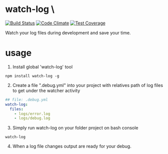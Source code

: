 # watch-log \ 
[![Build Status](https://travis-ci.org/javanile-bot/watch-log.svg?branch=master)](https://travis-ci.org/javanile-bot/watch-log)
[![Code Climate](https://codeclimate.com/github/javanile-bot/watch-log/badges/gpa.svg)](https://codeclimate.com/github/javanile-bot/watch-log)
[![Test Coverage](https://codeclimate.com/github/javanile-bot/watch-log/badges/coverage.svg)](https://codeclimate.com/github/javanile-bot/watch-log/coverage)

Watch your log files during development and save your time.

# usage

1. Install global 'watch-log' tool

```
npm install watch-log -g
```

2. Create a file ".debug.yml" into your project with relatives path of log files to get under the watcher activity

```yml
## file: .debug.yml
watch-log:
  files:
    - logs/error.log 
    - logs/debug.log 
```

3. Simply run watch-log on your folder project on bash console
```
watch-log
```

4. When a log file changes output are ready for your debug.
